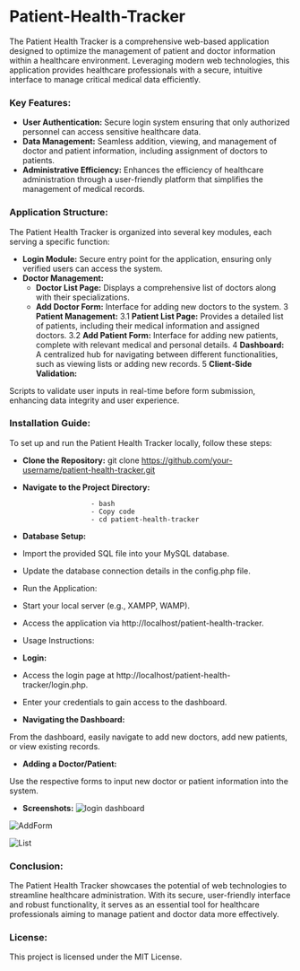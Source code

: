 # Patient-Health-Tracker

The Patient Health Tracker is a comprehensive web-based application designed to optimize the management of patient and doctor information within a healthcare environment. Leveraging modern web technologies, this application provides healthcare professionals with a secure, intuitive interface to manage critical medical data efficiently.

### Key Features:

- __User Authentication:__ Secure login system ensuring that only authorized personnel can access sensitive healthcare data.
- __Data Management:__ Seamless addition, viewing, and management of doctor and patient information, including assignment of doctors to patients.
- __Administrative Efficiency:__ Enhances the efficiency of healthcare administration through a user-friendly platform that simplifies the management of medical records.

### Application Structure:
The Patient Health Tracker is organized into several key modules, each serving a specific function:

- __Login Module:__ Secure entry point for the application, ensuring only verified users can access the system.
- __Doctor Management:__
  - __Doctor List Page:__ Displays a comprehensive list of doctors along with their specializations.
   - __Add Doctor Form:__ Interface for adding new doctors to the system.
3 __Patient Management:__
         3.1 __Patient List Page:__ Provides a detailed list of patients, including their medical information and assigned doctors.
          3.2 __Add Patient Form:__ Interface for adding new patients, complete with relevant medical and personal details.
4 __Dashboard:__
A centralized hub for navigating between different functionalities, such as viewing lists or adding new records.
5  __Client-Side Validation:__

Scripts to validate user inputs in real-time before form submission, enhancing data integrity and user experience.

### Installation Guide:

To set up and run the Patient Health Tracker locally, follow these steps:

- __Clone the Repository:__
git clone https://github.com/your-username/patient-health-tracker.git
- __Navigate to the Project Directory:__ <br>

                       - bash
                       - Copy code
                       - cd patient-health-tracker
- __Database Setup:__
- Import the provided SQL file into your MySQL database.
- Update the database connection details in the config.php file.
- Run the Application:
- Start your local server (e.g., XAMPP, WAMP).
- Access the application via http://localhost/patient-health-tracker.
- Usage Instructions:

- __Login:__
- Access the login page at http://localhost/patient-health-tracker/login.php.
- Enter your credentials to gain access to the dashboard.
- __Navigating the Dashboard:__

From the dashboard, easily navigate to add new doctors, add new patients, or view existing records.
- __Adding a Doctor/Patient:__

Use the respective forms to input new doctor or patient information into the system.
- __Screenshots:__
  ![login dashboard](https://github.com/user-attachments/assets/4428f87f-9d8c-46fb-99e7-2460d76f769c)
 
 ![AddForm](https://github.com/user-attachments/assets/4a3b6f14-72ae-42bc-9508-ee2db2840b4c)
 
 ![List](https://github.com/user-attachments/assets/95091f92-7421-4fb1-8505-39be924bc0d6)


### Conclusion:
The Patient Health Tracker showcases the potential of web technologies to streamline healthcare administration. With its secure, user-friendly interface and robust functionality, it serves as an essential tool for healthcare professionals aiming to manage patient and doctor data more effectively.

### License:
 This project is licensed under the MIT License.
